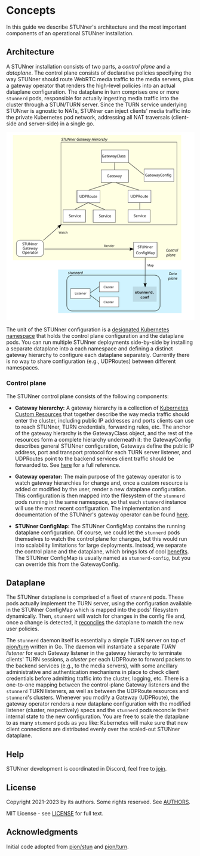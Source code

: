 # Concepts

In this guide we describe STUNner's architecture and the most important components of an
operational STUNner installation.

## Architecture

A STUNner installation consists of two parts, a *control plane* and a *dataplane*. The control
plane consists of declarative policies specifying the way STUNner should route WebRTC media traffic
to the media servers, plus a gateway operator that renders the high-level policies into an actual
dataplane configuration. The dataplane in turn comprises one or more `stunnerd` pods, responsible
for actually ingesting media traffic into the cluster through a STUN/TURN server. Since the TURN
service underlying STUNner is agnostic to NATs, STUNner can inject clients' media traffic into the
private Kubernetes pod network, addressing all NAT traversals (client-side and server-side) in a
single go.

![STUNner architecture](/doc/images/stunner_arch_big.svg)

The unit of the STUNner configuration is a [designated Kubernetes
namespace](https://kubernetes.io/docs/concepts/overview/working-with-objects/namespaces) that holds
the control plane configuration and the dataplane pods. You can run multiple STUNner deployments
side-by-side by installing a separate dataplane into a each namespace and defining a distinct
gateway hierarchy to configure each dataplane separately. Currently there is no way to share
configuration (e.g., UDPRoutes) between different namespaces.

### Control plane

The STUNner control plane consists of the following components:

* **Gateway hierarchy:** A gateway hierarchy is a collection of [Kubernetes Custom
Resources](https://kubernetes.io/docs/concepts/extend-kubernetes/api-extension/custom-resources)
that together describe the way media traffic should enter the cluster, including public IP
addresses and ports clients can use to reach STUNner, TURN credentials, forwarding rules, etc. The
anchor of the gateway hierarchy is the GatewayClass object, and the rest of the resources form a
complete hierarchy underneath it: the GatewayConfig describes general STUNner configuration,
Gateways define the public IP address, port and transport protocol for each TURN server listener,
and UDPRoutes point to the backend services client traffic should be forwarded to. See
[here](/doc/GATEWAY.md) for a full reference.

* **Gateway operator:** The main purpose of the gateway operator is to watch gateway hierarchies
for change and, once a custom resource is added or modified by the user, render a new dataplane
configuration. This configuration is then mapped into the filesystem of the `stunnerd` pods running
in the same namespace, so that each `stunnerd` instance will use the most recent configuration. The
implementation and documentation of the STUNner's gateway operator can be found
[here](https://github.com/l7mp/stunner-gateway-operator).

* **STUNner ConfigMap:** The STUNner ConfigMap contains the running dataplane configuration. Of
course, we could let the `stunnerd` pods themselves to watch the control plane for changes, but
this would run into scalability limitations for large deployments. Instead, we separate the control
plane and the dataplane, which brings lots of cool
[benefits](https://en.wikipedia.org/wiki/Software-defined_networking). The STUNner ConfigMap is
usually named as `stunnerd-config`, but you can override this from the GatewayConfig.

## Dataplane

The STUNner dataplane is comprised of a fleet of `stunnerd` pods. These pods actually implement the
TURN server, using the configuration available in the STUNner ConfigMap which is mapped into the
pods' filesystem dynamically. Then, `stunnerd` will watch for changes in the config file and, once
a change is detected, it [reconciles](https://kubernetes.io/docs/concepts/architecture/controller)
the dataplane to match the new user policies.

The `stunnerd` daemon itself is essentially a simple TURN server on top of
[pion/turn](https://github.com/pion/turn) written in Go. The daemon will instantiate a separate
*TURN listener* for each Gateway listener in the gateway hierarchy to terminate clients' TURN
sessions, a *cluster* per each UDPRoute to forward packets to the backend services (e.g., to the
media servers), with some ancillary administrative and authentication mechanisms in place to check
client credentials before admitting traffic into the cluster, logging, etc.  There is a one-to-one
mapping between the control-plane Gateway listeners and the `stunnerd` TURN listeners, as well as
between the UDPRoute resources and `stunnerd`'s clusters. Whenever you modify a Gateway (UDPRoute),
the gateway operator renders a new dataplane configuration with the modified listener (cluster,
respectively) specs and the `stunnerd` pods reconcile their internal state to the new
configuration.  You are free to scale the dataplane to as many `stunnerd` pods as you like:
Kubernetes will make sure that new client connections are distributed evenly over the scaled-out
STUNner dataplane.

## Help

STUNner development is coordinated in Discord, feel free to [join](https://discord.gg/DyPgEsbwzc).

## License

Copyright 2021-2023 by its authors. Some rights reserved. See [AUTHORS](../AUTHORS).

MIT License - see [LICENSE](../LICENSE) for full text.

## Acknowledgments

Initial code adopted from [pion/stun](https://github.com/pion/stun) and
[pion/turn](https://github.com/pion/turn).
